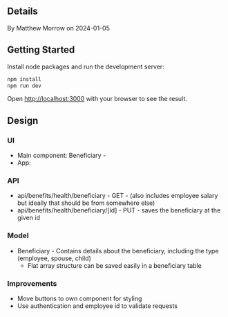 ## Details
By Matthew Morrow on 2024-01-05

## Getting Started

Install node packages and run the development server:

```bash
npm install
npm run dev
```

Open [http://localhost:3000](http://localhost:3000) with your browser to see the result.

## Design
### UI
- Main component: Beneficiary - 
- App: 

### API
- api/benefits/health/beneficiary - GET - (also includes employee salary but ideally that should be from somewhere else)
- api/benefits/health/beneficiary/[id] - PUT - saves the beneficiary at the given id

### Model
- Beneficiary - Contains details about the beneficiary, including the type (employee, spouse, child)
  - Flat array structure can be saved easily in a beneficiary table

### Improvements
- Move buttons to own component for styling
- Use authentication and employee id to validate requests